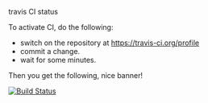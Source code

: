 travis CI status

To activate CI, do the following:

- switch on the repository at https://travis-ci.org/profile
- commit a change.
- wait for some minutes.

Then you get the following, nice banner!

[![Build Status](https://travis-ci.org/nushio3/unit-test-example.png?branch=master)](https://travis-ci.org/nushio3/unit-test-example)
